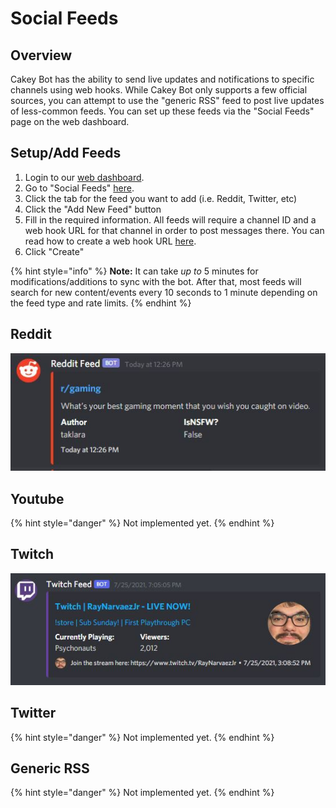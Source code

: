 # Social Feeds

## Overview

Cakey Bot has the ability to send live updates and notifications to specific channels using web hooks. While Cakey Bot only supports a few official sources, you can attempt to use the "generic RSS" feed to post live updates of less-common feeds. You can set up these feeds via the "Social Feeds" page on the web dashboard.

## Setup/Add Feeds

1. Login to our [web dashboard](https://cakeybot.app/dashboard/).
2. Go to "Social Feeds" [here](https://cakeybot.app/dashboard/public/feeds).
3. Click the tab for the feed you want to add \(i.e. Reddit, Twitter, etc\)
4. Click the "Add New Feed" button
5. Fill in the required information. All feeds will require a channel ID and a web hook URL for that channel in order to post messages there. You can read how to create a web hook URL [here](https://support.discord.com/hc/en-us/articles/228383668-Intro-to-Webhooks).
6. Click "Create"

{% hint style="info" %}
**Note:** It can take _up to_ 5 minutes for modifications/additions to sync with the bot. After that, most feeds will search for new content/events every 10 seconds to 1 minute depending on the feed type and rate limits.
{% endhint %}

## Reddit

![](../.gitbook/assets/ss5%20%281%29.jpg)

## Youtube

{% hint style="danger" %}
Not implemented yet.
{% endhint %}

## Twitch

![](../.gitbook/assets/twitchfeed.jpg)

## Twitter

{% hint style="danger" %}
Not implemented yet.
{% endhint %}

## Generic RSS

{% hint style="danger" %}
Not implemented yet.
{% endhint %}

